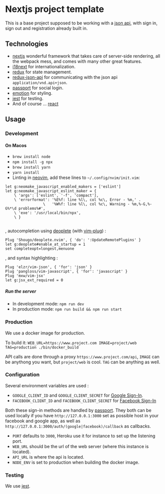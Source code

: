 # Nextjs project template

This is a base project supposed to be working with a [json api](http://jsonapi.org), with sign in, sign out and registration already built in.

## Technologies

* [nextjs](https://github.com/zeit/next.js/) wonderful framework that takes care of server-side rendering, all the webpack mess, and comes with many other great features.
* [i18next](https://www.i18next.com/) for internationalization.
* [redux](https://redux.js.org/) for state management.
* [redux-json-api](https://github.com/stonecircle/redux-json-api) for communicating with the json api `application/vnd.api+json`.
* [passport](passportjs.org) for social login.
* [emotion](https://emotion.sh/) for styling.
* [jest](https://facebook.github.io/jest/) for testing.
* And of course ... [react](https://reactjs.org/)

## Usage

### Development

#### On Macos

* `brew install node`
* `npm install -g npx`
* `brew install yarn`
* `yarn install`
* Linting in [neovim](https://neovim.io/), add these lines to `~/.config/nvim/init.vim`:

```
let g:neomake_javascript_enabled_makers = ['eslint']
let g:neomake_javascript_eslint_maker = {
    \ 'args': ['eslint', '-f', 'compact'],
    \ 'errorformat': '%E%f: line %l\, col %c\, Error - %m,' .
                 \   '%W%f: line %l\, col %c\, Warning - %m,%-G,%-G%*\d problems%#',
    \ 'exe': '/usr/local/bin/npx',
    \ }
 
``` 
, autocompletion using [deoplete](https://github.com/Shougo/deoplete.nvim) (with [vim-plug](https://github.com/junegunn/vim-plug)) : 
 
```
Plug 'Shougo/deoplete.nvim', { 'do': ':UpdateRemotePlugins' }
let g:deoplete#enable_at_startup = 1
set completeopt=longest,menuone
```
, and syntax highlighting :

```
Plug 'elzr/vim-json', { 'for': 'json' }
Plug 'pangloss/vim-javascript', { 'for': 'javascript' }
Plug 'mxw/vim-jsx'
let g:jsx_ext_required = 0
```

##### Run the server

* In development mode: `npm run dev`
* In production mode: `npm run build && npm run start`

### Production

We use a docker image for production. 

To build it: `WEB_URL=https://www.project.com IMAGE=project/web TAG=production ./bin/docker_build`

API calls are done through a proxy `https://www.project.com/api`, `IMAGE` can be anythong you want, but `project/web` is cool. `TAG` can be anything as well. 

### Configuration

Several environment variables are used :

* `GOOGLE_CLIENT_ID` and `GOOGLE_CLIENT_SECRET` for [Google Sign-In](https://developers.google.com/identity/sign-in/web/).
* `FACEBOOK_CLIENT_ID` and `FACEBOOK_CLIENT_SECRET` for [Facebook Sign-In](https://developers.facebook.com/docs/facebook-login/web)

Both these sign-in methods are handled by [passport](www.passportjs.org). They both can be used locally if you have `http://127.0.0.1:3000` set as possible host in your facebook and google app, as well as `http://127.0.0.1:3000/auth/(google|facebook)/callback` as callbacks.

* `PORT` defaults to `3000`, Heroku use it for instance to set up the listening port.
* `WEB_URL` should be the url of the web server (where this instance is located).
* `API_URL` is where the api is located.
* `NODE_ENV` is set to production when building the docker image.

### Testing

We use [jest](https://facebook.github.io/jest/).
